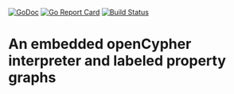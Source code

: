[![GoDoc](https://godoc.org/github.com/cloudprivacylabs/opencypher?status.svg)](https://godoc.org/github.com/cloudprivacylabs/opencypher)
[![Go Report Card](https://goreportcard.com/badge/github.com/cloudprivacylabs/opencypher)](https://goreportcard.com/report/github.com/cloudprivacylabs/opencypher)
[![Build Status](https://github.com/cloudprivacylabs/opencypher/actions/workflows/CI.yml/badge.svg?branch=main)](https://github.com/cloudprivacylabs/opencypher/actions/workflows/CI.yml)
# An embedded openCypher interpreter and labeled property graphs
